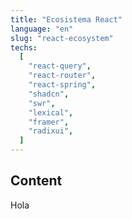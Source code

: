 ```yaml
---
title: "Ecosistema React"
language: "en"
slug: "react-ecosystem"
techs:
  [
    "react-query",
    "react-router",
    "react-spring",
    "shadcn",
    "swr",
    "lexical",
    "framer",
    "radixui",
  ]
---
```


## Content

Hola
